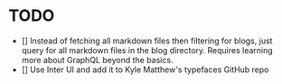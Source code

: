 # TODO

- [] Instead of fetching all markdown files then filtering for blogs, just query for all markdown files in the blog directory. Requires learning more about GraphQL beyond the basics.
- [] Use Inter UI and add it to Kyle Matthew's typefaces GitHub repo
